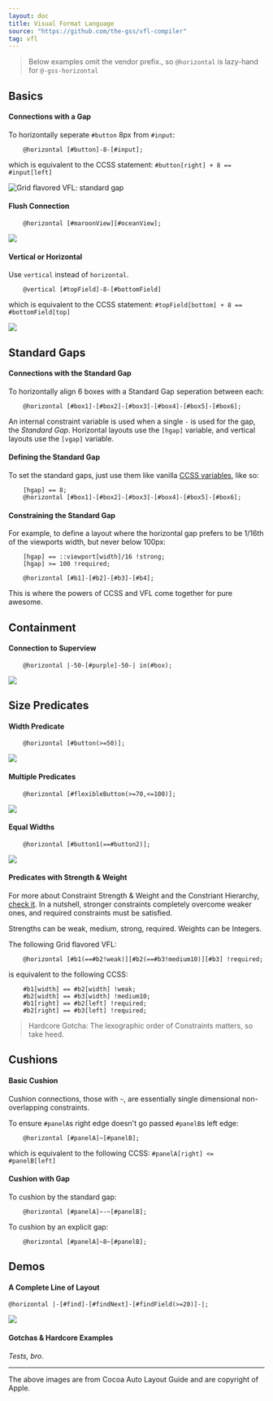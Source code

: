```yaml
---
layout: doc
title: Visual Format Language
source: "https://github.com/the-gss/vfl-compiler"
tag: vfl
---
```

> Below examples omit the vendor prefix., so `@horizontal` is lazy-hand for `@-gss-horizontal`

## Basics

#### Connections with a Gap

To horizontally seperate `#button` 8px from `#input`:

```
    @horizontal [#button]-8-[#input];
```

which is equivalent to the CCSS statement: `#button[right] + 8 == #input[left]`

![Grid flavored VFL: standard gap](http://developer.apple.com/library/ios/documentation/UserExperience/Conceptual/AutolayoutPG/Art/standardSpace.png)

#### Flush Connection

```
    @horizontal [#maroonView][#oceanView];
```

![](http://developer.apple.com/library/ios/documentation/UserExperience/Conceptual/AutolayoutPG/Art/flushViews.png)

#### Vertical or Horizontal

Use `vertical` instead of `horizontal`.

```
    @vertical [#topField]-8-[#bottomField]
```

which is equivalent to the CCSS statement: `#topField[bottom] + 8 == #bottomField[top]`

![](http://developer.apple.com/library/ios/documentation/UserExperience/Conceptual/AutolayoutPG/Art/verticalLayout.png)

## Standard Gaps

#### Connections with the Standard Gap

To horizontally align 6 boxes with a Standard Gap seperation between each:

```
    @horizontal [#box1]-[#box2]-[#box3]-[#box4]-[#box5]-[#box6];
```

An internal constraint variable is used when a single `-` is used for the gap, the *Standard Gap*.  Horizontal layouts use the `[hgap]` variable, and vertical layouts use the `[vgap]` variable.

#### Defining the Standard Gap

To set the standard gaps, just use them like vanilla [CCSS variables](), like so:

```
    [hgap] == 8;
    @horizontal [#box1]-[#box2]-[#box3]-[#box4]-[#box5]-[#box6];
```

#### Constraining the Standard Gap

For example, to define a layout where the horizontal gap prefers to be 1/16th of the viewports width, but never below 100px:

```
    [hgap] == ::viewport[width]/16 !strong;
    [hgap] >= 100 !required;

    @horizontal [#b1]-[#b2]-[#b3]-[#b4];
```

This is where the powers of CCSS and VFL come together for pure awesome.

## Containment

#### Connection to Superview

```
    @horizontal |-50-[#purple]-50-| in(#box);
```

![](http://developer.apple.com/library/ios/documentation/UserExperience/Conceptual/AutolayoutPG/Art/connectionToSuperview.png)

## Size Predicates

#### Width Predicate

```
    @horizontal [#button(>=50)];
```

![](http://developer.apple.com/library/ios/documentation/UserExperience/Conceptual/AutolayoutPG/Art/widthConstraint.png)

#### Multiple Predicates

```
    @horizontal [#flexibleButton(>=70,<=100)];
```

![](http://developer.apple.com/library/ios/documentation/UserExperience/Conceptual/AutolayoutPG/Art/multiplePredicates.png)

#### Equal Widths

```
    @horizontal [#button1(==#button2)];
```

![](http://developer.apple.com/library/ios/documentation/UserExperience/Conceptual/AutolayoutPG/Art/equalWidths.png)

#### Predicates with Strength & Weight

For more about Constraint Strength & Weight and the Constriant Hierarchy, [check it]().  In a nutshell, stronger constraints completely overcome weaker ones, and required constraints must be satisfied.

Strengths can be weak, medium, strong, required.  Weights can be Integers.

The following Grid flavored VFL:

```
    @horizontal [#b1(==#b2!weak)][#b2(==#b3!medium10)][#b3] !required;
```

is equivalent to the following CCSS:

```
    #b1[width] == #b2[width] !weak;
    #b2[width] == #b3[width] !medium10;
    #b1[right] == #b2[left] !required;
    #b2[right] == #b3[left] !required;
```

> Hardcore Gotcha: The lexographic order of Constraints matters, so take heed.

## Cushions

#### Basic Cushion

Cushion connections, those with `~`, are essentially single dimensional non-overlapping constraints.

To ensure `#panelA`s right edge doesn't go passed `#panelB`s left edge:

```
    @horizontal [#panelA]~[#panelB];
```

which is equivalent to the following CCSS: `#panelA[right] <= #panelB[left]`

#### Cushion with Gap

To cushion by the standard gap:

```
    @horizontal [#panelA]~-~[#panelB];
```

To cushion by an explicit gap:

```
    @horizontal [#panelA]~8~[#panelB];
```

## Demos

#### A Complete Line of Layout

```
@horizontal |-[#find]-[#findNext]-[#findField(>=20)]-|;
```

![](http://developer.apple.com/library/ios/documentation/UserExperience/Conceptual/AutolayoutPG/Art/completeLayout.png)


#### Gotchas & Hardcore Examples

*Tests, bro*.  

----------------------

The above images are from Cocoa Auto Layout Guide and are copyright of Apple.
